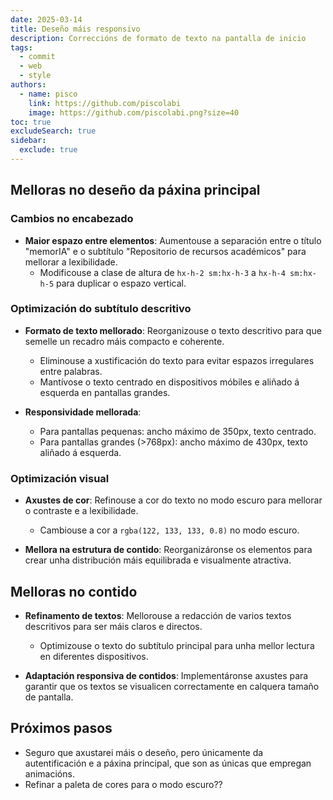 ```yaml
---
date: 2025-03-14
title: Deseño máis responsivo
description: Correccións de formato de texto na pantalla de inicio
tags:
  - commit
  - web
  - style
authors:
  - name: pisco
    link: https://github.com/piscolabi
    image: https://github.com/piscolabi.png?size=40
toc: true
excludeSearch: true
sidebar:
  exclude: true
---
```

## Melloras no deseño da páxina principal

### Cambios no encabezado

- **Maior espazo entre elementos**: Aumentouse a separación entre o título "memorIA" e o subtítulo "Repositorio de recursos académicos" para mellorar a lexibilidade.
  - Modificouse a clase de altura de `hx-h-2 sm:hx-h-3` a `hx-h-4 sm:hx-h-5` para duplicar o espazo vertical.

### Optimización do subtítulo descritivo

- **Formato de texto mellorado**: Reorganizouse o texto descritivo para que semelle un recadro máis compacto e coherente.
  - Eliminouse a xustificación do texto para evitar espazos irregulares entre palabras.
  - Mantívose o texto centrado en dispositivos móbiles e aliñado á esquerda en pantallas grandes.

- **Responsividade mellorada**:
  - Para pantallas pequenas: ancho máximo de 350px, texto centrado.
  - Para pantallas grandes (>768px): ancho máximo de 430px, texto aliñado á esquerda.

### Optimización visual

- **Axustes de cor**: Refinouse a cor do texto no modo escuro para mellorar o contraste e a lexibilidade.
  - Cambiouse a cor a `rgba(122, 133, 133, 0.8)` no modo escuro.

- **Mellora na estrutura de contido**: Reorganizáronse os elementos para crear unha distribución máis equilibrada e visualmente atractiva.

## Melloras no contido

- **Refinamento de textos**: Mellorouse a redacción de varios textos descritivos para ser máis claros e directos.
  - Optimizouse o texto do subtítulo principal para unha mellor lectura en diferentes dispositivos.

- **Adaptación responsiva de contidos**: Implementáronse axustes para garantir que os textos se visualicen correctamente en calquera tamaño de pantalla.

## Próximos pasos

- Seguro que axustarei máis o deseño, pero únicamente da autentificación e a páxina principal, que son as únicas que empregan animacións.
- Refinar a paleta de cores para o modo escuro??